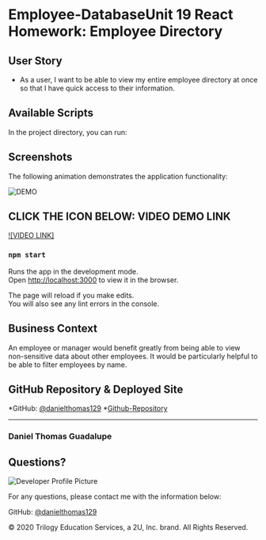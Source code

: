 # Employee-DatabaseUnit 19 React Homework: Employee Directory

## User Story

* As a user, I want to be able to view my entire employee directory at once so that I have quick access to their information.
## Available Scripts

In the project directory, you can run:

## Screenshots
The following animation demonstrates the application functionality:

![DEMO](./assets/Employee-Database.gif)

## CLICK THE ICON BELOW: VIDEO DEMO LINK

[![VIDEO LINK]](https://drive.google.com/file/d/1xIECOwFQC2b2n0SzETSm19B7H_a-oubQ/view)
### `npm start`

Runs the app in the development mode.\
Open [http://localhost:3000](http://localhost:3000) to view it in the browser.

The page will reload if you make edits.\
You will also see any lint errors in the console.




## Business Context

An employee or manager would benefit greatly from being able to view non-sensitive data about other employees. It would be particularly helpful to be able to filter employees by name.



## GitHub Repository & Deployed Site
*GitHub: [@danielthomas129](https://danielthomas129.github.io/Employee-Database/)
*[Github-Repository](https://github.com/danielthomas129/Employee-Database)
- - -

### Daniel Thomas Guadalupe
  
  ## Questions?
  
  ![Developer Profile Picture](https://avatars3.githubusercontent.com/u/74033385?v=4) 
  
  For any questions, please contact me with the information below:
 
  GitHub: [@danielthomas129](https://api.github.com/users/danielthomas129)
  
© 2020 Trilogy Education Services, a 2U, Inc. brand. All Rights Reserved.


